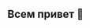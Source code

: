 ## Всем привет 👋

<!--
**IgorRatnikov/IgorRatnikov** is a ✨ _special_ ✨ repository because its `README.md` (this file) appears on your GitHub profile.

Я начинающий Аналитик данных.

Мой стек:

Python, Pandas, NumPy, SciPy, Matplotlib, Seaborn, Plotly, Jupyter Notebook, SQL, PostgreSQL, Tableau, А/В-тесты, PowerPoint, Excel, Git
